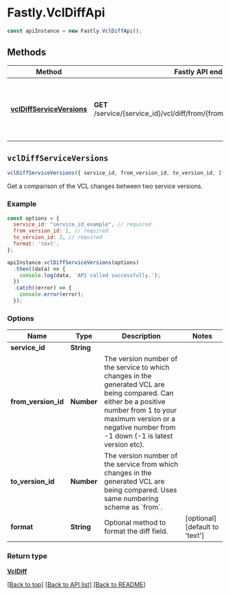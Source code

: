 # Fastly.VclDiffApi


```javascript
const apiInstance = new Fastly.VclDiffApi();
```
## Methods

Method | Fastly API endpoint | Description
------------- | ------------- | -------------
[**vclDiffServiceVersions**](VclDiffApi.md#vclDiffServiceVersions) | **GET** /service/{service_id}/vcl/diff/from/{from_version_id}/to/{to_version_id} | Get a comparison of the VCL changes between two service versions



## `vclDiffServiceVersions`

```javascript
vclDiffServiceVersions({ service_id, from_version_id, to_version_id, [format] })
```

Get a comparison of the VCL changes between two service versions.

### Example

```javascript
const options = {
  service_id: "service_id_example", // required
  from_version_id: 1, // required
  to_version_id: 2, // required
  format: 'text',
};

apiInstance.vclDiffServiceVersions(options)
  .then((data) => {
    console.log(data, 'API called successfully.');
  })
  .catch((error) => {
    console.error(error);
  });
```

### Options

Name | Type | Description  | Notes
------------- | ------------- | ------------- | -------------
**service_id** | **String** |  |
**from_version_id** | **Number** | The version number of the service to which changes in the generated VCL are being compared. Can either be a positive number from 1 to your maximum version or a negative number from -1 down (-1 is latest version etc). |
**to_version_id** | **Number** | The version number of the service from which changes in the generated VCL are being compared. Uses same numbering scheme as &#x60;from&#x60;. |
**format** | **String** | Optional method to format the diff field. | [optional] [default to &#39;text&#39;]

### Return type

[**VclDiff**](VclDiff.md)


[[Back to top]](#) [[Back to API list]](../../README.md#endpoints)
[[Back to README]](../../README.md)
